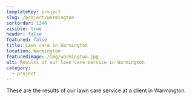 ```yaml
---
templateKey: project
slug: /project/warmington
sortorder: 1340
visible: true
header: false
featured: false
title: Lawn care in Warmington
location: Warmington
featuredimage: /img/warmington.jpg
alt: Results of our lawn care service in Warmington
category:
  - project
---
```

These are the results of our lawn care service at a client in Warmington.


